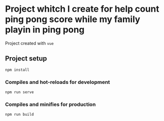 # Project whitch I create for help count ping pong score while my family playin in ping pong

Project created with `vue`

## Project setup
```
npm install
```

### Compiles and hot-reloads for development
```
npm run serve
```

### Compiles and minifies for production
```
npm run build
```
